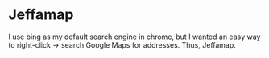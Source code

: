 Jeffamap
========

I use bing as my default search engine in chrome, but I wanted an easy way to right-click -> search Google Maps for addresses.  Thus, Jeffamap.

